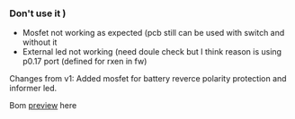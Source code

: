 ### Don't use it )

* Mosfet not working as expected (pcb still can be used with switch and without it
* External led not working (need doule check but I think reason is using p0.17 port (defined for rxen in fw)

Changes from v1: Added mosfet for battery reverce polarity protection and informer led.

Bom [preview](https://html-preview.github.io/?url=https://github.com/mrekin/MeshtasticCustomBoards/blob/main/Gerbers/fulltec/v2/bom/ibom.html) here
